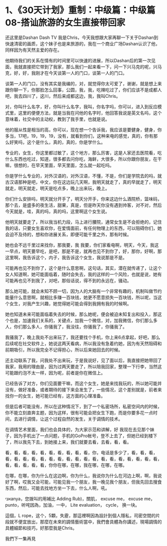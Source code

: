 # 1、《30天计划》重制：中级篇：中级篇08-搭讪旅游的女生直接带回家

还这里是Dashan Dash TV 我是Chris，今天我想跟大家再聊一下关于Dashan到快速清密的画质，这个妹子也是来旅游的，我在一个商业广场Dashan认识了他，同样因为有天然主爱的存在。

他期待我们的关系在情有的时间里可以快速的进展，所以Dashan后的第一次见面，我就直接把它带到了我家，那么我们一起来看一下，问一下兴马克的呢，兴马克，好，好，我刚才在今天谈第一人的门口，谈第一人的门口。

谈第一人的门口，没有其实是我编的，对，就觉得你太可爱了，谢谢，就是想上来跟你聊一下，你那脸怎么回事，公圆，我，我，吃辣吃过了，你们应该不是成都人吧，我去四川了，这川，然后来成都这边，我，我叫Chris。

对，你叫什么名字，好，你叫什么名字，我叫，你名字吗，你可以，进入到反应模式里，这里的便便方法，就是当我在问他的名字时，他回答我说是英文名吗，这个意味着，社交中的主动权，教到了我手里，也就是说。

他的服从性是相当的高，你可以，现在想一个告诉我，我应该是要健身，健身，你多当，17吧，19，19，19，没有，就看到你们，这种来电的感觉，真的，你有那么好笑吗，这个是什么，真的，真的，你是学什么。

专业的，女生，你这里都过敏了，这个地方，那么厉害，这是人家还去医院看，吃什么东西也吃过，知道，很多都去问你吃，海鲜，大很多，所以你跟你朋友，在干嘛，很想的，在早天里面，早天里面，怎么就一起吃吗。

你是学什么专业的，对外汉语的，对外汉语，不懂，不是，你们是学院去的吗，就古汉语那种是吧，中文，你在这边玩几天啊，我明天就走了，真的早就走了，明天就走，明天就走，明天是吃点多，晚上出来玩，晚上。

你们什么安排吗，明天就分开手了，明天分开手，你来这边什么酒院桥，篮味码，那个去，是盛多的夜生活，甜果，真是，但是昨天你没有遇到帅客，对不对，然后今天就是，哇，真的吗，真的吗，这里啊这个女生说。

他明天就要走了，所以我当机力段，马上进行腰院，通常女生是不会拒绝的，记住我的话，只要女生喜欢你，在爱情面前，有任何物理上的东西，可以阻碍你们，她会迫不及待的，想和你进展关系，即便可能千里之外，那有时候。

她也会不远千里过来找你，那我要，我 我要，你们家看电啊，明天，今天，我这一早点，明天要早吃，是吧，那是不是，就再也见不到你了，好，那你，好啊，那这里啊，我告诉这个，内子，我告诉这个女生，我说那是不是。

可能再也见不到你了，这个是什么意思啊，这句话，其实，潜在就传递了，让这个女人知道啊，她可能面临着，随时会失去，我的这样的一个风险，也就是说，她有可能再也见不到我了，对吧，那俗话说，得不到的永远在，骚动。

那么她可能，就会未知不顾一切，因为人的大脑有一个非常有趣的，机制叫做节约能量什么意思啊，就相比多赚一百块钱，她更不愿意损失一百块钱，所以呢，当这个女生，对我产生兴趣，她觉得她可能会得到我拥有我的时候啊。

她也知道未来可能面临着失去的时候，那么她呢，便会被迫未知复出和投入，那这个也是，加速我们关系的，关键点，加我一个微信，对，加我微信，你们那么多人，你们那么多人，你骚我了，我没往，你骚我了，你骚我了。

我骚我了，晚上我处不出来玩了，我还要找个手机，你上来6点拿起，好吧，那么后续呢在社交软件上，她说这两天看病，所以我没有急着约她，因为有天然阻碍和前期吸引，所以我完全不记得担心，所以后来她回去的时候。

还主动联系了我，问我处不出来玩，于是我说好，见了面以后，我直接把她带回了我家，我用的理由是，因为过两天要走了，所以陪我回家，整理一下行李，当然这可能跟约泡不太一样，因为呢，前者是你在微信上。

已经告诉了对方，你们见面要干嘛，而这个女生，她是来找我玩的，所以她可能并没有，做好准备，或者期待的接下来会发生了，一些情况，这个差别就是，前者来找你一的女生，她可能已经有，这方面的心理准备。

但是后者可能没有，所以在这种情况下，到了一个私密场所，私密空间内的时候，你不能立刻直奔主题，因为这样，很有可能会把女生下跑，而是你要多花一点时间，去进行调情，让这个过程自然的发生，关于调情的技术。

在调情艺术里面，我们也会具体的，为大家示范和讲解，好 我现在去见那个妹子，因为手机出了一点问题，手机的GoPro帐号，登不上去了，但她已经到楼下了，所以我先下去，到她接上来，我们就要去看，去看，看，看。

看，看，看，看，看，看，看，看，看，看，你，电话是多少了，看，看，看，看，看，看，看，看，看，看，看，看，看，看，看，看，看，看，看，看，看，看，看，看，看，看，你你在哪，在哪，我在哪，在哪，在哪。

在哪，在哪，你为什么在这边啊，你为什么，我说你为什么在河边上啊，啊，我说好了啊，哎我又会可能，可能见我一个朋友，我一晚见我个朋友，但我先回去搜食东西，然后，可能去找地方坐一下去，什么人啊，吼。

 אניanya，您拨叫的用補比 Adding Rub)，關肌， excuse me， excuse me， punto，听咤因為，加油，一中， Lite evaluation， cycle， 换一块。

這個，L rope，这个，5顆，失靂，那這裡啊因為設計到個人隱私，司密空間的片段就不便宜放出，那麼在未來的調情藝術當中，我們會具體為你講述，現場調情的具體細節和技巧，好那麼我是Chris。

我們下一集再見